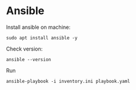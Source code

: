 # Ansible

Install ansible on machine:
```
sudo apt install ansible -y
```

Check version:
```
ansible --version
```

Run
```
ansible-playbook -i inventory.ini playbook.yaml
```
